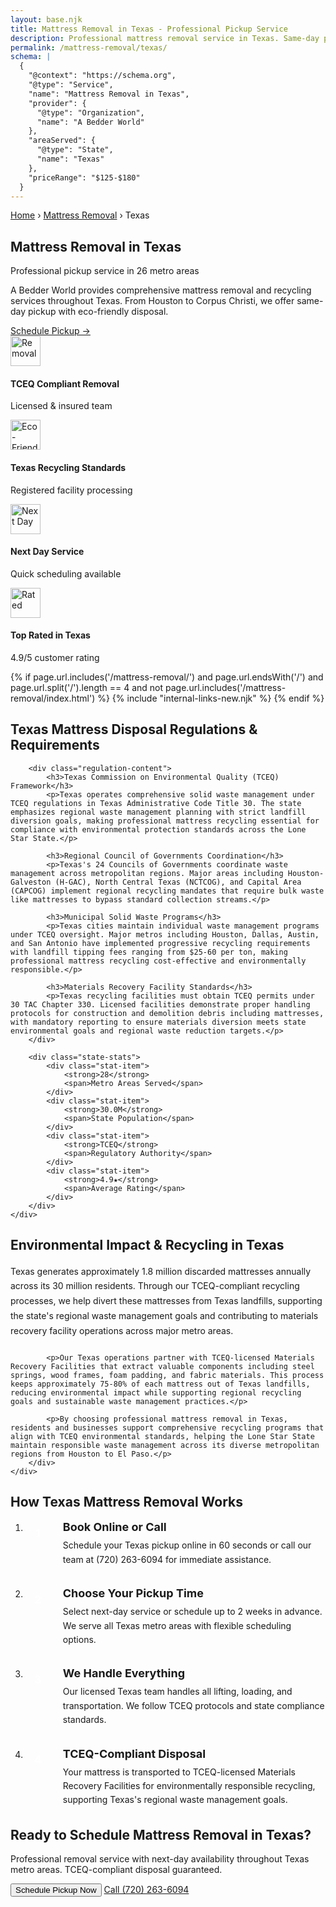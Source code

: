 ```yaml
---
layout: base.njk
title: Mattress Removal in Texas - Professional Pickup Service
description: Professional mattress removal service in Texas. Same-day pickup available in 125+ cities.  with eco-friendly disposal.
permalink: /mattress-removal/texas/
schema: |
  {
    "@context": "https://schema.org",
    "@type": "Service",
    "name": "Mattress Removal in Texas",
    "provider": {
      "@type": "Organization", 
      "name": "A Bedder World"
    },
    "areaServed": {
      "@type": "State",
      "name": "Texas"
    },
    "priceRange": "$125-$180"
  }
---
```


<!-- Breadcrumbs -->
<div class="breadcrumbs">
    <div class="container">
        <a href="/">Home</a>
        <span>›</span>
        <a href="/mattress-removal/">Mattress Removal</a>
        <span>›</span>
        <span>Texas</span>
    </div>
</div>

<!-- Hero Section -->
<section class="hero">
    <div class="container">
        <h1 class="hero-title">Mattress Removal in Texas</h1>
        <p class="hero-subtitle">Professional pickup service in 26 metro areas</p>
        <p class="hero-description">
            A Bedder World provides comprehensive mattress removal and recycling services 
            throughout Texas. From Houston to Corpus Christi, 
            we offer same-day pickup with eco-friendly disposal.
        </p>
        <div class="hero-actions">
            <a href="#" class="btn btn-primary btn-xl zenbooker-inline-button" onclick="Zenbooker.showPopupWidget('https://widget.zenbooker.com/book/1607719749466x229623059118359230?embed=true');return false;">
                Schedule Pickup →
            </a>
        </div>
    </div>
</section>

<!-- Service Icons Bar -->
<section class="service-icons-bar">
    <div class="container">
        <div class="service-icons-grid">
            <div class="service-icon-item">
                <img src="/images/icons/removal-icon.png" alt="Removal" width="48" height="48" loading="lazy">
                <h4>TCEQ Compliant Removal</h4>
                <p>Licensed & insured team</p>
            </div>
            <div class="service-icon-item">
                <img src="/images/icons/recycle-mattress-icon-2.png" alt="Eco-Friendly" width="48" height="48" loading="lazy">
                <h4>Texas Recycling Standards</h4>
                <p>Registered facility processing</p>
            </div>
            <div class="service-icon-item">
                <img src="/images/icons/trusted-service-icon.png" alt="Next Day" width="48" height="48" loading="lazy">
                <h4>Next Day Service</h4>
                <p>Quick scheduling available</p>
            </div>
            <div class="service-icon-item">
                <img src="/images/icons/5-star-rating-icon.png" alt="Rated" width="48" height="48" loading="lazy">
                <h4>Top Rated in Texas</h4>
                <p>4.9/5 customer rating</p>
            </div>
        </div>
    </div>
</section>

{% if page.url.includes('/mattress-removal/') and page.url.endsWith('/') and page.url.split('/').length == 4 and not page.url.includes('/mattress-removal/index.html') %}
{% include "internal-links-new.njk" %}
{% endif %}

<!-- Texas Regulations -->
<section class="section" style="background-color: var(--gray-50);">
    <div class="container">
        <h2>Texas Mattress Disposal Regulations & Requirements</h2>

        <div class="regulation-content">
            <h3>Texas Commission on Environmental Quality (TCEQ) Framework</h3>
            <p>Texas operates comprehensive solid waste management under TCEQ regulations in Texas Administrative Code Title 30. The state emphasizes regional waste management planning with strict landfill diversion goals, making professional mattress recycling essential for compliance with environmental protection standards across the Lone Star State.</p>

            <h3>Regional Council of Governments Coordination</h3>
            <p>Texas's 24 Councils of Governments coordinate waste management across metropolitan regions. Major areas including Houston-Galveston (H-GAC), North Central Texas (NCTCOG), and Capital Area (CAPCOG) implement regional recycling mandates that require bulk waste like mattresses to bypass standard collection streams.</p>

            <h3>Municipal Solid Waste Programs</h3>
            <p>Texas cities maintain individual waste management programs under TCEQ oversight. Major metros including Houston, Dallas, Austin, and San Antonio have implemented progressive recycling requirements with landfill tipping fees ranging from $25-60 per ton, making professional mattress recycling cost-effective and environmentally responsible.</p>

            <h3>Materials Recovery Facility Standards</h3>
            <p>Texas recycling facilities must obtain TCEQ permits under 30 TAC Chapter 330. Licensed facilities demonstrate proper handling protocols for construction and demolition debris including mattresses, with mandatory reporting to ensure materials diversion meets state environmental goals and regional waste reduction targets.</p>
        </div>

        <div class="state-stats">
            <div class="stat-item">
                <strong>28</strong>
                <span>Metro Areas Served</span>
            </div>
            <div class="stat-item">
                <strong>30.0M</strong>
                <span>State Population</span>
            </div>
            <div class="stat-item">
                <strong>TCEQ</strong>
                <span>Regulatory Authority</span>
            </div>
            <div class="stat-item">
                <strong>4.9★</strong>
                <span>Average Rating</span>
            </div>
        </div>
    </div>
</section>

<!-- Environmental Impact -->
<section class="section">
    <div class="container">
        <h2>Environmental Impact & Recycling in Texas</h2>
        <div class="environmental-content">
            <p>Texas generates approximately 1.8 million discarded mattresses annually across its 30 million residents. Through our TCEQ-compliant recycling processes, we help divert these mattresses from Texas landfills, supporting the state's regional waste management goals and contributing to materials recovery facility operations across major metro areas.</p>

            <p>Our Texas operations partner with TCEQ-licensed Materials Recovery Facilities that extract valuable components including steel springs, wood frames, foam padding, and fabric materials. This process keeps approximately 75-80% of each mattress out of Texas landfills, reducing environmental impact while supporting regional recycling goals and sustainable waste management practices.</p>

            <p>By choosing professional mattress removal in Texas, residents and businesses support comprehensive recycling programs that align with TCEQ environmental standards, helping the Lone Star State maintain responsible waste management across its diverse metropolitan regions from Houston to El Paso.</p>
        </div>
    </div>
</section>

<!-- PRICING SECTION REMOVED
<section class="section" style="background-color: var(--gray-50);">
    <div class="container">
        <h2>Transparent Pricing Throughout Texas</h2>
        <p class="pricing-subtitle">No hidden fees. No surprises. 100% upfront pricing across all Texas metro areas.</p>

        <div class="transparent-pricing-grid">
            <div class="transparent-pricing-card">
                <h3 class="pricing-card-title">1st Piece</h3>
                <div class="pricing-card-price">$125</div>
                <div class="pricing-card-subtitle">Single mattress (any size)</div>
                <ul class="pricing-card-features">
                    <li>✓ Twin to California King</li>
                    <li>✓ Memory foam or spring</li>
                    <li>✓ Curbside or in-home pickup</li>
                    <li>✓ TCEQ-compliant disposal</li>
                    <li>✓ Next-day service available</li>
                </ul>
            </div>

            <div class="transparent-pricing-card pricing-featured">
                <div class="popular-badge">MOST POPULAR</div>
                <h3 class="pricing-card-title">2 Pieces</h3>
                <div class="pricing-card-price">$155</div>
                <div class="pricing-card-subtitle">Mattress + Box Spring</div>
                <ul class="pricing-card-features">
                    <li>✓ Complete bed set removal</li>
                    <li>✓ Any mattress size</li>
                    <li>✓ Box spring or foundation</li>
                    <li>✓ Texas compliant preparation</li>
                    <li>✓ Next-day service available</li>
                </ul>
            </div>

            <div class="transparent-pricing-card">
                <h3 class="pricing-card-title">3 Pieces</h3>
                <div class="pricing-card-price">$180</div>
                <div class="pricing-card-subtitle">Mattress + Box Spring + Frame</div>
                <ul class="pricing-card-features">
                    <li>✓ Full bedroom set</li>
                    <li>✓ Includes bed frame</li>
                    <li>✓ Metal or wood frames</li>
                    <li>✓ Complete disassembly</li>
                    <li>✓ Next-day service available</li>
                </ul>
            </div>
        </div>

        <div class="pricing-cta">
            <button class="btn btn-primary btn-lg zenbooker-inline-button" onclick="Zenbooker.showPopupWidget('https://widget.zenbooker.com/book/1607719749466x229623059118359230?embed=true');return false;">
                Book Online Now →
            </button>
        </div>

        <p class="pricing-bottom-note">
            All prices include pickup, transportation, and eco-friendly disposal with TCEQ regulation compliance. Additional charges may apply for stairs ($10/flight) or long carry distances over 75 feet.
        </p>
    </div>
</section>
END PRICING SECTION REMOVED -->

<!-- How It Works -->
<section class="section">
    <div class="container">
        <h2>How Texas Mattress Removal Works</h2>
        <ol class="how-it-works-list">
            <li>
                <strong>Book Online or Call</strong>
                <p>Schedule your Texas pickup online in 60 seconds or call our team at (720) 263-6094 for immediate assistance.</p>
            </li>
            <li>
                <strong>Choose Your Pickup Time</strong>
                <p>Select next-day service or schedule up to 2 weeks in advance. We serve all Texas metro areas with flexible scheduling options.</p>
            </li>
            <li>
                <strong>We Handle Everything</strong>
                <p>Our licensed Texas team handles all lifting, loading, and transportation. We follow TCEQ protocols and state compliance standards.</p>
            </li>
            <li>
                <strong>TCEQ-Compliant Disposal</strong>
                <p>Your mattress is transported to TCEQ-licensed Materials Recovery Facilities for environmentally responsible recycling, supporting Texas's regional waste management goals.</p>
            </li>
        </ol>
    </div>
</section>

<!-- Final CTA -->
<section class="final-cta">
    <div class="container">
        <div class="cta-content">
            <h2>Ready to Schedule Mattress Removal in Texas?</h2>
            <p>Professional removal service with next-day availability throughout Texas metro areas. TCEQ-compliant disposal guaranteed.</p>
            <div class="cta-actions">
                <button class="btn btn-primary btn-lg zenbooker-inline-button" onclick="Zenbooker.showPopupWidget('https://widget.zenbooker.com/book/1607719749466x229623059118359230?embed=true');return false;">
                    Schedule Pickup Now
                </button>
                <a href="tel:7202636094" class="btn btn-secondary btn-lg">
                    Call (720) 263-6094
                </a>
            </div>
        </div>
    </div>
</section>

<style>
.state-stats {
    display: flex;
    justify-content: center;
    gap: 48px;
    margin-top: 48px;
    flex-wrap: wrap;
}

.stat-item {
    text-align: center;
    display: flex;
    flex-direction: column;
}

.stat-item strong {
    font-size: 2.25rem;
    color: var(--primary-green);
    font-weight: 800;
    line-height: 1;
}

.stat-item span {
    color: var(--gray-600);
    font-size: 0.875rem;
    text-transform: uppercase;
    letter-spacing: 0.05em;
    margin-top: 8px;
}

.regulation-content {
    max-width: 800px;
    margin: 0 auto 48px;
}

.regulation-content h3 {
    color: var(--gray-900);
    margin-top: 32px;
    margin-bottom: 16px;
    font-size: 1.25rem;
}

.regulation-content h3:first-child {
    margin-top: 0;
}

.environmental-content {
    max-width: 800px;
    margin: 0 auto;
}

.environmental-content p {
    margin-bottom: 24px;
    line-height: 1.7;
}

/* PRICING CSS REMOVED - classes: transparent-pricing-grid, transparent-pricing-card, pricing-featured, popular-badge, pricing-card-title, pricing-card-price, pricing-card-subtitle, pricing-card-features, pricing-cta, pricing-bottom-note */

.how-it-works-list {
    max-width: 700px;
    margin: 0 auto;
    counter-reset: step-counter;
}

.how-it-works-list li {
    margin-bottom: 32px;
    position: relative;
    padding-left: 60px;
    counter-increment: step-counter;
}

.how-it-works-list li:before {
    content: counter(step-counter);
    position: absolute;
    left: 0;
    top: 0;
    width: 40px;
    height: 40px;
    background: var(--primary-green);
    color: white;
    border-radius: 50%;
    display: flex;
    align-items: center;
    justify-content: center;
    font-weight: 700;
    font-size: 1.125rem;
}

.how-it-works-list strong {
    display: block;
    color: var(--gray-900);
    font-size: 1.125rem;
    margin-bottom: 8px;
}

.how-it-works-list p {
    color: var(--gray-700);
    line-height: 1.6;
    margin: 0;
}
</style>